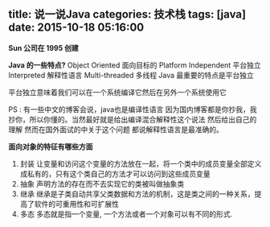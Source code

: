 title: 说一说Java
categories: 技术栈
tags: [java]
date: 2015-10-18 05:16:00
---
**Sun 公司在 1995 创建**

**Java 的一些特点?**
Object Oriented 面向目标的
Platform Independent 平台独立
Interpreted 解释性语言
Multi-threaded 多线程
Java 最重要的特点是平台独立

平台独立意味着我们可以在一个系统编译它然后在另外一个系统使用它

PS : 有一些中文的博客会说，java也是编译性语言 因为国内博客都是你抄我，我抄你，所以你懂的。当然最好就是给出编译混合解释性这个说法 然后给出自己的理解 然而在国外面试的中关于这个问题 都说解释性语言是最准确的。

**面向对象的特征有哪些方面**
1. 封装
让变量和访问这个变量的方法放在一起，将一个类中的成员变量全部定义成私有的，只有这个类自己的方法才可以访问到这些成员变量
2. 抽象
声明方法的存在而不去实现它的类被叫做抽象类
3. 继承
继承是子类自动共享父类数据和方法的机制，这是类之间的一种关系，提高了软件的可重用性和可扩展性
4. 多态
多态就是指一个变量, 一个方法或者一个对象可以有不同的形式.
